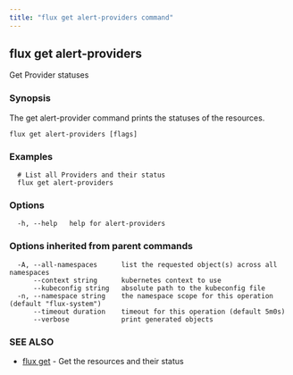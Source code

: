 ```yaml
---
title: "flux get alert-providers command"
---
```

## flux get alert-providers

Get Provider statuses

### Synopsis

The get alert-provider command prints the statuses of the resources.

```
flux get alert-providers [flags]
```

### Examples

```
  # List all Providers and their status
  flux get alert-providers
```

### Options

```
  -h, --help   help for alert-providers
```

### Options inherited from parent commands

```
  -A, --all-namespaces      list the requested object(s) across all namespaces
      --context string      kubernetes context to use
      --kubeconfig string   absolute path to the kubeconfig file
  -n, --namespace string    the namespace scope for this operation (default "flux-system")
      --timeout duration    timeout for this operation (default 5m0s)
      --verbose             print generated objects
```

### SEE ALSO

* [flux get](../flux_get/)	 - Get the resources and their status

